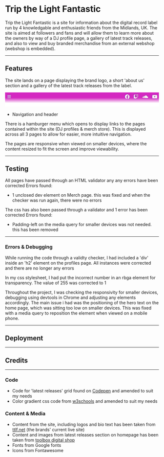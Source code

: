 # Trip the Light Fantastic

Trip the Light Fantastic is a site for information about the digital record label run by 4 knowledgable and enthusiastic friends from the Midlands, UK. 
The site is aimed at followers and fans and will allow them to learn more about the owners by way of a DJ profile page, a gallery of latest track releases, and also to view and buy branded merchandise from an external webshop (webshop is embedded).

_____

## Features
The site lands on a page displaying the brand logo, a short 'about us' section and a gallery of the latest track releases from the label.

![header and navigation](/assets/images/header.png "Header and Navigation")

* Navigation and header

There is a hamburger menu which opens to display links to the pages contained within the site (DJ profiles & merch store). This is displayed across all 3 pages to allow for easier, more intuitive navigation.

The pages are responsive when viewed on smaller devices, where the content resized to fit the screen and improve viewability.

_____

## Testing
All pages have passed through an HTML validator any any errors have been corrected
Errors found:
* 1 unclosed dev element on Merch page. this was fixed and when the checker was run again, there were no errors

The css has also been passed through a validator and 1 error has been corrected
Errors found:
* Padding-left on the media query for smaller devices was not needed. this has been removed
___

### Errors & Debugging
While running the code through a validty checker, I had included a 'div' inside an 'h2' element on the profiles page. All instances were corrected and there are no longer any errors

In my css stylesheet, I had put the incorrect number in an rbga element for transparency. The value of 255 was corrected to 1

Throughout the project, I was checking the responsivity for smaller devices, debugging using devtools in Chrome and adjusting any elements accordingly. The main issue i had was the positioning of the hero text on the home page, which was sitting too low on smaller devices. This was fixed with a media query to reposition the element when viewed on a mobile phone.
_____

## Deployment

_____

## Credits

___
### Code

* Code for 'latest releases' grid found on [Codepen](https://codepen.io/TexV/pen/pwywNW) and amended to suit my needs
* Color gradient css code from [w3schools](https://www.w3schools.com/css/css3_gradients.asp) and amended to suit my needs

### Content & Media

* Content from the site, including logos and bio text has been taken from [ttlf.net](ttlf.net) (the brands' current live site) 
* Content and images from latest releases section on homepage has been taken from [toolbox digital shop](https://www.toolboxdigitalshop.com/trip-the-light-fantastic.html)
* Fonts from Google fonts
* Icons from Fontawesome